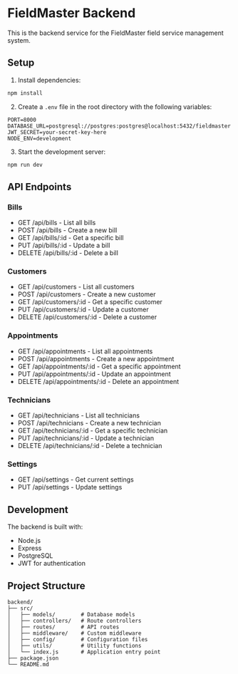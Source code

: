 # FieldMaster Backend

This is the backend service for the FieldMaster field service management system.

## Setup

1. Install dependencies:
```bash
npm install
```

2. Create a `.env` file in the root directory with the following variables:
```
PORT=8000
DATABASE_URL=postgresql://postgres:postgres@localhost:5432/fieldmaster
JWT_SECRET=your-secret-key-here
NODE_ENV=development
```

3. Start the development server:
```bash
npm run dev
```

## API Endpoints

### Bills
- GET /api/bills - List all bills
- POST /api/bills - Create a new bill
- GET /api/bills/:id - Get a specific bill
- PUT /api/bills/:id - Update a bill
- DELETE /api/bills/:id - Delete a bill

### Customers
- GET /api/customers - List all customers
- POST /api/customers - Create a new customer
- GET /api/customers/:id - Get a specific customer
- PUT /api/customers/:id - Update a customer
- DELETE /api/customers/:id - Delete a customer

### Appointments
- GET /api/appointments - List all appointments
- POST /api/appointments - Create a new appointment
- GET /api/appointments/:id - Get a specific appointment
- PUT /api/appointments/:id - Update an appointment
- DELETE /api/appointments/:id - Delete an appointment

### Technicians
- GET /api/technicians - List all technicians
- POST /api/technicians - Create a new technician
- GET /api/technicians/:id - Get a specific technician
- PUT /api/technicians/:id - Update a technician
- DELETE /api/technicians/:id - Delete a technician

### Settings
- GET /api/settings - Get current settings
- PUT /api/settings - Update settings

## Development

The backend is built with:
- Node.js
- Express
- PostgreSQL
- JWT for authentication

## Project Structure

```
backend/
├── src/
│   ├── models/        # Database models
│   ├── controllers/   # Route controllers
│   ├── routes/        # API routes
│   ├── middleware/    # Custom middleware
│   ├── config/        # Configuration files
│   ├── utils/         # Utility functions
│   └── index.js       # Application entry point
├── package.json
└── README.md
``` 